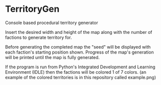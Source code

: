 # TerritoryGen
Console based procedural territory generator

Insert the desired width and height of the map along with the number of factions to generate territory for.

Before generating the completed map the "seed" will be displayed with each faction's starting position shown.
Progress of the map's generation will be printed until the map is fully generated.

If the program is run from Python's Integrated Development and Learning Environment (IDLE) then the factions will be colored 1 of 7 colors.
(an example of the colored territories is in this repository called example.png)
